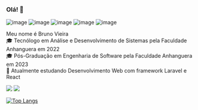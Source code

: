 ### Olá! 👋

![image](https://img.shields.io/badge/Python-FFD43B?style=for-the-badge&logo=python&logoColor=darkgreen)
![image](https://img.shields.io/badge/PHP-777BB4?style=for-the-badge&logo=php&logoColor=white)
![image](https://img.shields.io/badge/Bootstrap-563D7C?style=for-the-badge&logo=bootstrap&logoColor=white)
![image](https://img.shields.io/badge/JavaScript-323330?style=for-the-badge&logo=javascript&logoColor=F7DF1E)
![image](https://img.shields.io/badge/Linux-FCC624?style=for-the-badge&logo=linux&logoColor=black)

Meu nome é Bruno Vieira<br>
🎓 Tecnólogo em Análise e Desenvolvimento de Sistemas pela Faculdade Anhanguera em 2022 <br>
🎓 Pós-Graduação em Engenharia de Software pela Faculdade Anhanguera em 2023<br>
🌱 Atualmente estudando Desenvolvimento Web com framework Laravel e React<br>
     <div>
     <a href="https://www.linkedin.com/in/brunovhk/" target="_blank"><img src="https://img.shields.io/badge/-LinkedIn-%230077B5?style=for-the-badge&logo=linkedin&logoColor=white" target="_blank"></a> 
     <a href="https://twitter.com/brunovhk" target="_blank"><img src="https://img.shields.io/badge/Twitter-1DA1F2?style=for-the-badge&logo=twitter&logoColor=white" target="_blank"></a>
</div>

[![Top Langs](https://github-readme-stats.vercel.app/api/top-langs/?username=brunovhk&theme=radical)](https://github.com/anuraghazra/github-readme-stats)


<!--
**brunovhk/brunovhk** is a ✨ _special_ ✨ repository because its `README.md` (this file) appears on your GitHub profile.

Here are some ideas to get you started:

- 🔭 I’m currently working on ...
- 🌱 I’m currently learning ...
- 👯 I’m looking to collaborate on ...
- 🤔 I’m looking for help with ...
- 💬 Ask me about ...
- 📫 How to reach me: ...
- 😄 Pronouns: ...
- ⚡ Fun fact: ...
-->
